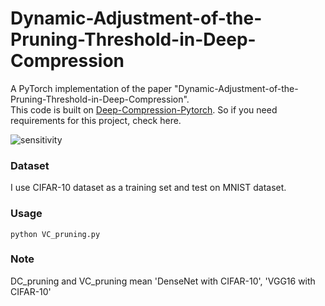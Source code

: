 # Dynamic-Adjustment-of-the-Pruning-Threshold-in-Deep-Compression


A PyTorch implementation of the paper "Dynamic-Adjustment-of-the-Pruning-Threshold-in-Deep-Compression".  
This code is built on [Deep-Compression-Pytorch](https://github.com/mightydeveloper/Deep-Compression-PyTorch.git). So if you need requirements for this project, check here.

![sensitivity](https://github.com/vennie2lee/Dynamic-Adjustment-of-the-Pruning-Threshold-in-Deep-Compression/assets/139102697/4b016d0c-8b1c-492a-893a-2b841794b88e)


### Dataset
I use CIFAR-10 dataset as a training set and test on MNIST dataset.

### Usage
```
python VC_pruning.py
```

### Note
DC_pruning and VC_pruning mean 'DenseNet with CIFAR-10', 'VGG16 with CIFAR-10'

